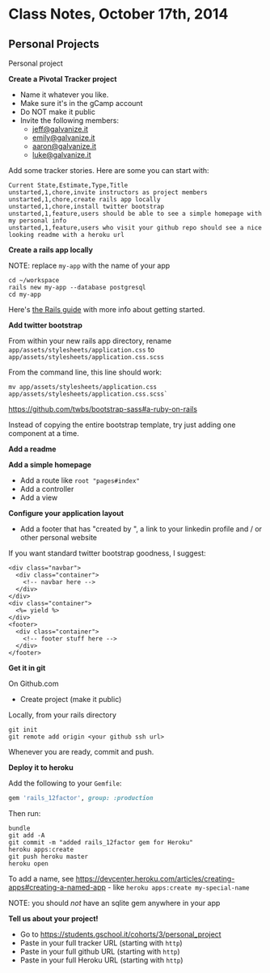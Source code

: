 # Class Notes, October 17th, 2014

## Personal Projects

Personal project

**Create a Pivotal Tracker project**

* Name it whatever you like.
* Make sure it's in the gCamp account
* Do NOT make it public
* Invite the following members:
    * jeff@galvanize.it
    * emily@galvanize.it
    * aaron@galvanize.it
    * luke@galvanize.it

Add some tracker stories.  Here are some you can start with:

```
Current State,Estimate,Type,Title
unstarted,1,chore,invite instructors as project members
unstarted,1,chore,create rails app locally
unstarted,1,chore,install twitter bootstrap
unstarted,1,feature,users should be able to see a simple homepage with my personal info
unstarted,1,feature,users who visit your github repo should see a nice looking readme with a heroku url
```

**Create a rails app locally**


NOTE: replace `my-app` with the name of your app

```
cd ~/workspace
rails new my-app --database postgresql
cd my-app
```

Here's [the Rails guide](http://guides.rubyonrails.org/getting_started.html) with more info about getting started.

**Add twitter bootstrap**

From within your new rails app directory, rename `app/assets/stylesheets/application.css` to `app/assets/stylesheets/application.css.scss`

From the command line, this line should work:

```
mv app/assets/stylesheets/application.css app/assets/stylesheets/application.css.scss`
```

https://github.com/twbs/bootstrap-sass#a-ruby-on-rails

Instead of copying the entire bootstrap template, try just adding one component
at a time.

**Add a readme**



**Add a simple homepage**

* Add a route like `root "pages#index"`
* Add a controller
* Add a view

**Configure your application layout**

* Add a footer that has "created by <your name>", a link to your linkedin profile and / or other personal website

If you want standard twitter bootstrap goodness, I suggest:

```
<div class="navbar">
  <div class="container">
    <!-- navbar here -->
  </div>
</div>
<div class="container">
  <%= yield %>
</div>
<footer>
  <div class="container">
    <!-- footer stuff here -->
  </div>
</footer>
```

**Get it in git**

On Github.com

* Create project (make it public)

Locally, from your rails directory

```
git init
git remote add origin <your github ssh url>
```

Whenever you are ready, commit and push.

**Deploy it to heroku**

Add the following to your `Gemfile`:

```ruby
gem 'rails_12factor', group: :production
```

Then run:

```
bundle
git add -A
git commit -m "added rails_12factor gem for Heroku"
heroku apps:create
git push heroku master
heroku open
```

To add a name, see https://devcenter.heroku.com/articles/creating-apps#creating-a-named-app - like `heroku apps:create my-special-name`

NOTE: you should _not_ have an sqlite gem anywhere in your app

**Tell us about your project!**

* Go to https://students.gschool.it/cohorts/3/personal_project
* Paste in your full tracker URL (starting with `http`)
* Paste in your full github URL (starting with `http`)
* Paste in your full Heroku URL (starting with `http`)
